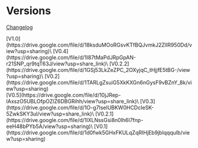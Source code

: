 # Versions

[Changelog](../fnag/changelog)

<div style={{display: 'table-cell', paddingRight: 30}}>
[V1.0](https://drive.google.com/file/d/18ksduMOoRGsvKTfBQJvmkJ2ZlIR950Dd/view?usp=sharing)\
[V0.4](https://drive.google.com/file/d/1I87tMaPdJRpGpAN-r21SNP_qr9tqT63J/view?usp=share_link)\
[V0.2.2](https://drive.google.com/file/d/1GSj53LkZeZPC_2OXyjqC_tHjjfE5tBG-/view?usp=sharing)\
[V0.2](https://drive.google.com/file/d/1TARLgZsuiG5XkKXGn6nGysF9vBZnY_8k/view?usp=sharing)
</div>
<div style={{display: 'table-cell'}}>
[V0.5](https://drive.google.com/file/d/10jJRep-IAxszO5UBLOfpOZlZ6DBGRihh/view?usp=share_link)\
[V0.3](https://drive.google.com/file/d/1O-g7IselUBKW0HCDcIeSK-5ZwkSKY3ul/view?usp=share_link)\
[V0.2.1](https://drive.google.com/file/d/1lXLNssGsi8n0lh6l7fnp-eeH48bPYb5A/view?usp=sharing)\
[V0.1](https://drive.google.com/file/d/1d0fwk5GHxFKULqZqRIHjEb9jblqqquIb/view?usp=sharing)
</div>

